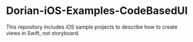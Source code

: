 # Dorian-iOS-Examples-CodeBasedUI
This repository includes iOS sample projects to describe how to create views in Swift, not storyboard.
